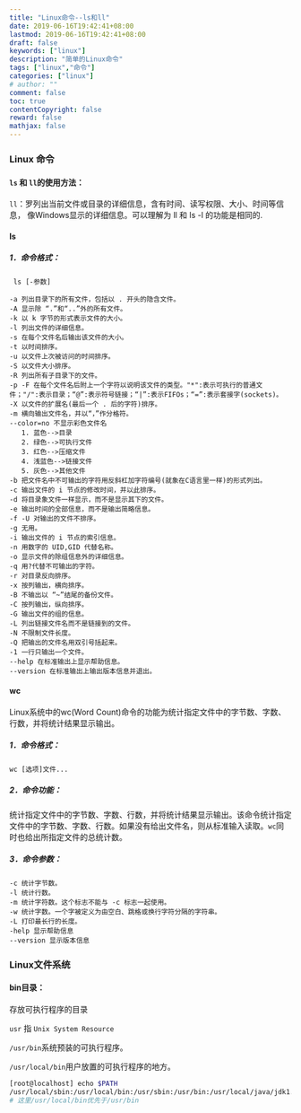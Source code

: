 ```yaml
---
title: "Linux命令--ls和ll"
date: 2019-06-16T19:42:41+08:00
lastmod: 2019-06-16T19:42:41+08:00
draft: false
keywords: ["linux"]
description: "简单的Linux命令"
tags: ["linux","命令"]
categories: ["linux"]
# author: ""
comment: false
toc: true
contentCopyright: false
reward: false
mathjax: false
---
```



### Linux 命令 


#### `ls` 和 `ll`的使用方法：
`ll`：罗列出当前文件或目录的详细信息，含有时间、读写权限、大小、时间等信息，
像Windows显示的详细信息。可以理解为 ll 和 ls -l 的功能是相同的.

<!--more-->

#### ls
##### 1．命令格式：
` ls [-参数]`

```
-a 列出目录下的所有文件，包括以 . 开头的隐含文件。
-A 显示除 “.”和“..”外的所有文件。
-k 以 k 字节的形式表示文件的大小。
-l 列出文件的详细信息。
-s 在每个文件名后输出该文件的大小。
-t 以时间排序。
-u 以文件上次被访问的时间排序。
-S 以文件大小排序。
-R 列出所有子目录下的文件。
-p -F 在每个文件名后附上一个字符以说明该文件的类型。"*":表示可执行的普通文件；"/":表示目录；“@”:表示符号链接；“|”:表示FIFOs；“=”:表示套接字(sockets)。
-X 以文件的扩展名(最后一个 . 后的字符)排序。
-m 横向输出文件名，并以“，”作分格符。
--color=no 不显示彩色文件名
   1. 蓝色-->目录
   2. 绿色-->可执行文件
   3. 红色-->压缩文件
   4. 浅蓝色-->链接文件
   5. 灰色-->其他文件 
-b 把文件名中不可输出的字符用反斜杠加字符编号(就象在C语言里一样)的形式列出。
-c 输出文件的 i 节点的修改时间，并以此排序。
-d 将目录象文件一样显示，而不是显示其下的文件。
-e 输出时间的全部信息，而不是输出简略信息。
-f -U 对输出的文件不排序。
-g 无用。
-i 输出文件的 i 节点的索引信息。
-n 用数字的 UID,GID 代替名称。
-o 显示文件的除组信息外的详细信息。
-q 用?代替不可输出的字符。
-r 对目录反向排序。
-x 按列输出，横向排序。
-B 不输出以 “~”结尾的备份文件。
-C 按列输出，纵向排序。
-G 输出文件的组的信息。
-L 列出链接文件名而不是链接到的文件。
-N 不限制文件长度。
-Q 把输出的文件名用双引号括起来。
-1 一行只输出一个文件。
--help 在标准输出上显示帮助信息。
--version 在标准输出上输出版本信息并退出。
```

#### wc

Linux系统中的wc(Word Count)命令的功能为统计指定文件中的字节数、字数、行数，并将统计结果显示输出。

##### 1．命令格式：

```
wc [选项]文件...
```
##### 2．命令功能：

统计指定文件中的字节数、字数、行数，并将统计结果显示输出。该命令统计指定文件中的字节数、字数、行数。如果没有给出文件名，则从标准输入读取。`wc`同时也给出所指定文件的总统计数。

##### 3．命令参数：

```
-c 统计字节数。
-l 统计行数。
-m 统计字符数。这个标志不能与 -c 标志一起使用。
-w 统计字数。一个字被定义为由空白、跳格或换行字符分隔的字符串。
-L 打印最长行的长度。
-help 显示帮助信息
--version 显示版本信息
```

### Linux文件系统

#### bin目录：

存放可执行程序的目录

`usr` 指 `Unix System Resource`

`/usr/bin`系统预装的可执行程序。

`/usr/local/bin`用户放置的可执行程序的地方。

```sh
[root@localhost] echo $PATH
/usr/local/sbin:/usr/local/bin:/usr/sbin:/usr/bin:/usr/local/java/jdk1.8.0_161/bin:/usr/local/java/jdk1.8.0_161//bin:/root/bin
# 这里/usr/local/bin优先于/usr/bin
```


